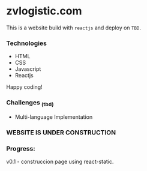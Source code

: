 # zvlogistic.com

This is a website build with `reactjs` and deploy on `TBD`.

### Technologies

- HTML
- CSS
- Javascript
- Reactjs


Happy coding!

### Challenges <sub>(tbd)</sub>
- Multi-language Implementation

### WEBSITE IS UNDER CONSTRUCTION

### Progress:
v0.1 - construccion page using react-static.

